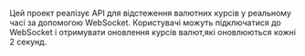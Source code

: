 Цей проект реалізує API для відстеження валютних курсів у реальному часі за допомогою WebSocket. Користувачі можуть підключатися до WebSocket і отримувати оновлення курсів валют,які оновлюються кожні 2 секунд.